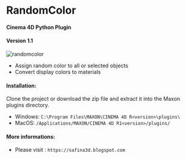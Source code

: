 # RandomColor
#### Cinema 4D Python Plugin
#### Version 1.1

![randomcolor](https://4.bp.blogspot.com/-kTlwzVkd8wI/Wd1alCMQ3CI/AAAAAAAAB24/CeAjj5Y7gWgt5GrglCwIaGggVgeh7sdrACKgBGAs/s1600/menu.png "RandomColor")

- Assign random color to all or selected objects
- Convert display colors to materials


#### Installation: 

Clone the project or download the zip file and extract it into the Maxon plugins directory.

- Windows: `C:\Program Files\MAXON\CINEMA 4D R<version>\plugins\`
- MacOS: `/Applications/MAXON/CINEMA 4D R1<version>/plugins/`

#### More informations:
- Please visit : `https://safina3d.blogspot.com`